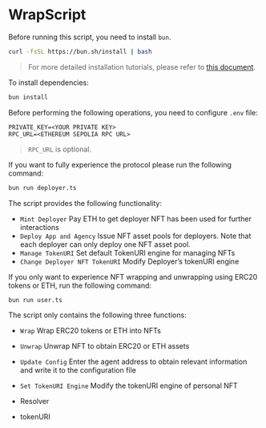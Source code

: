 # WrapScript

Before running this script, you need to install `bun`.

```bash
curl -fsSL https://bun.sh/install | bash
```

> For more detailed installation tutorials, please refer to [this document](https://bun.sh/docs/installation).

To install dependencies:

```bash
bun install
```

Before performing the following operations, you need to configure `.env` file:

```
PRIVATE_KEY=<YOUR PRIVATE KEY>
RPC_URL=<ETHEREUM SEPOLIA RPC URL>
```

> `RPC_URL` is optional.

If you want to fully experience the protocol please run the following command:

```bash
bun run deployer.ts
```

The script provides the following functionality:

- `Mint Deployer` Pay ETH to get deployer NFT has been used for further interactions
- `Deploy App and Agency` Issue NFT asset pools for deployers. Note that each deployer can only deploy one NFT asset pool.
- `Manage TokenURI` Set default TokenURI engine for managing NFTs
- `Change Deployer NFT TokenURI` Modify Deployer’s tokenURI engine

If you only want to experience NFT wrapping and unwrapping using ERC20 tokens or ETH, run the following command:

```bash
bun run user.ts
```

The script only contains the following three functions:

- `Wrap` Wrap ERC20 tokens or ETH into NFTs
- `Unwrap` Unwrap NFT to obtain ERC20 or ETH assets
- `Update Config` Enter the agent address to obtain relevant information and write it to the configuration file
- `Set TokenURI Engine` Modify the tokenURI engine of personal NFT

- Resolver
- tokenURI
